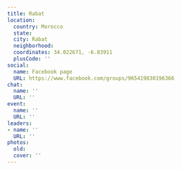 ```yaml
---
title: Rabat
location:
  country: Morocco
  state: 
  city: Rabat
  neighborhood: 
  coordinates: 34.022671, -6.83911
  plusCode: ''
social:
  name: Facebook page
  URL: https://www.facebook.com/groups/965419830196366
chat:
  name: ''
  URL: ''
event:
  name: ''
  URL: ''
leaders:
- name: ''
  URL: ''
photos:
  old: 
  cover: ''
---
```

